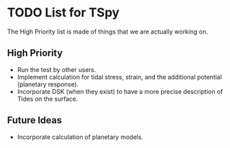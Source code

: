# TODO List for TSpy

The High Priority list is made of things that we are actually working on.


## High Priority
- Run the test by other users.
- Implement calculation for tidal stress, strain, and the additional potential (planetary response).
- Incorporate DSK (when they exist) to have a more precise description of Tides on the surface.

## Future Ideas
- Incorporate calculation of planetary models.

